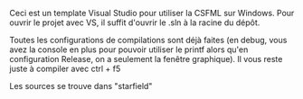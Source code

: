 Ceci est un template Visual Studio pour utiliser la CSFML sur Windows.
Pour ouvrir le projet avec VS, il suffit d'ouvrir le .sln à la racine du dépôt.

Toutes les configurations de compilations sont déjà faites (en debug, vous avez la console en plus pour pouvoir utiliser le printf alors qu'en configuration Release, on a seulement la fenêtre graphique).
Il vous reste juste à compiler avec ctrl + f5

Les sources se trouve dans "starfield"
